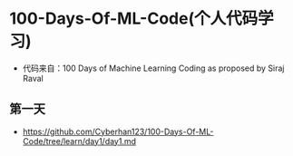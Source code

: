 # 100-Days-Of-ML-Code(个人代码学习)

- 代码来自：100 Days of Machine Learning Coding as proposed by Siraj Raval

## 第一天

- https://github.com/Cyberhan123/100-Days-Of-ML-Code/tree/learn/day1/day1.md
